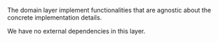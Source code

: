 The domain layer implement functionalities that are agnostic about the concrete implementation details.

We have no external dependencies in this layer.
